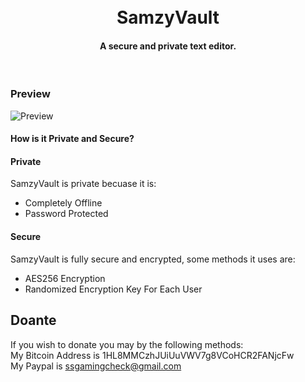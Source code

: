 <h1 align="center">

  <br>
  SamzyVault
  <br>
</h1>
<h4 align="center">A secure and private text editor.</h4>
&nbsp;&nbsp;
&nbsp;&nbsp;

### Preview

<img src="https://i.ibb.co/TM52BzZ/asdf.png" alt="Preview"/>

#### **How is it Private and Secure?** 

#### **Private**

SamzyVault is private becuase it is:

- Completely Offline  
- Password Protected  
 
#### **Secure**  

SamzyVault is fully secure and encrypted, some methods it uses are:  

- AES256 Encryption  
- Randomized Encryption Key For Each User  

## Doante

If you wish to donate you may by the following methods:  
My Bitcoin Address is 1HL8MMCzhJUiUuVWV7g8VCoHCR2FANjcFw  
My Paypal is ssgamingcheck@gmail.com  

